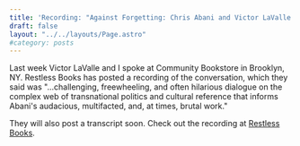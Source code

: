 ```yaml
---
title: 'Recording: "Against Forgetting: Chris Abani and Victor LaValle at Community Bookstore"'
draft: false
layout: "../../layouts/Page.astro"
#category: posts
---
```

Last week Victor LaValle and I spoke at Community Bookstore in Brooklyn, NY. Restless Books has posted a recording of the conversation, which they said was "...challenging, freewheeling, and often hilarious dialogue on the complex web of transnational politics and cultural reference that informs Abani's audacious, multifacted, and, at times, brutal work."

They will also post a transcript soon. Check out the recording at [Restless Books](http://www.restlessbooks.com/blog/2014/2/3/chris-abani-at-community-bookstore).